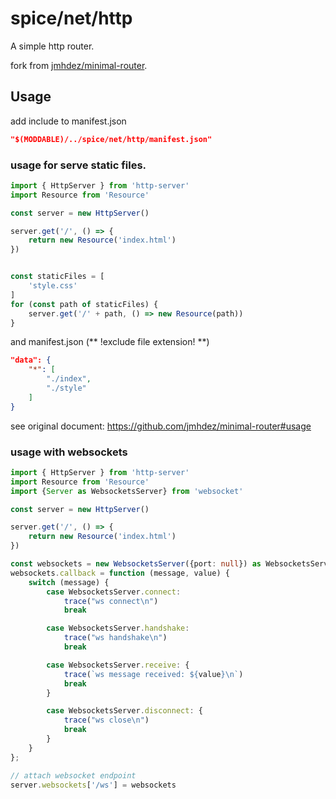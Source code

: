 spice/net/http
================

A simple http router.

fork from [jmhdez/minimal-router](https://github.com/jmhdez/minimal-router).

Usage
----------------
add include to manifest.json

```json
"$(MODDABLE)/../spice/net/http/manifest.json"
```

### usage for serve static files.
```javascript
import { HttpServer } from 'http-server'
import Resource from 'Resource'

const server = new HttpServer()

server.get('/', () => {
	return new Resource('index.html')
})


const staticFiles = [
	'style.css'
]
for (const path of staticFiles) {
	server.get('/' + path, () => new Resource(path))
}
```

and manifest.json (** !exclude file extension! **)

```json
"data": {
	"*": [
		"./index",
        "./style"
	]
}
```

see original document: https://github.com/jmhdez/minimal-router#usage


### usage with websockets

```typescript
import { HttpServer } from 'http-server'
import Resource from 'Resource'
import {Server as WebsocketsServer} from 'websocket'

const server = new HttpServer()

server.get('/', () => {
	return new Resource('index.html')
})

const websockets = new WebsocketsServer({port: null}) as WebsocketsServer & { attach: (socket: unknown) => unknown }
websockets.callback = function (message, value) {
	switch (message) {
		case WebsocketsServer.connect:
			trace("ws connect\n")
			break

		case WebsocketsServer.handshake:
			trace("ws handshake\n")
			break

		case WebsocketsServer.receive: {
            trace(`ws message received: ${value}\n`)
			break
        }

		case WebsocketsServer.disconnect: {
			trace("ws close\n")
			break
        }
	}
};

// attach websocket endpoint
server.websockets['/ws'] = websockets

```
